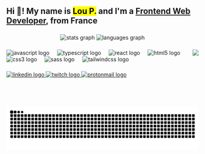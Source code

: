 <h2 align="left">Hi 👋! My name is <mark>Lou P.</mark> and I'm a <u>Frontend Web Developer</u>, from <strong>France</strong></h2>

###

<div align="center">
  <img src="https://github-readme-stats.vercel.app/api?username=loumorganrene&hide_title=false&hide_rank=true&show_icons=true&include_all_commits=false&count_private=true&disable_animations=false&theme=tokyonight&locale=en&hide_border=false" height="150" alt="stats graph"  />
  <img src="https://github-readme-stats.vercel.app/api/top-langs?username=loumorganrene&locale=en&hide_title=false&layout=compact&card_width=320&langs_count=5&theme=tokyonight&hide_border=false" height="150" alt="languages graph"  />
</div>

###

<img align="right" height="150" src="https://dam.malt.com/6f667ce9-7d08-4f64-baa3-bc36580120fa?gravity=face&func=face&face_margin=70&w=440&h=440&force_format=webp"  />

###

<div align="left">
  <img src="https://cdn.jsdelivr.net/gh/devicons/devicon/icons/javascript/javascript-original.svg" height="30" alt="javascript logo"  />
  <img width="12" />
  <img src="https://cdn.jsdelivr.net/gh/devicons/devicon/icons/typescript/typescript-original.svg" height="30" alt="typescript logo"  />
  <img width="12" />
  <img src="https://cdn.jsdelivr.net/gh/devicons/devicon/icons/react/react-original.svg" height="30" alt="react logo"  />
  <img width="12" />
  <img src="https://cdn.jsdelivr.net/gh/devicons/devicon/icons/html5/html5-original.svg" height="30" alt="html5 logo"  />
  <img width="12" />
  <img src="https://cdn.jsdelivr.net/gh/devicons/devicon/icons/css3/css3-original.svg" height="30" alt="css3 logo"  />
  <img width="12" />
  <img src="https://cdn.jsdelivr.net/gh/devicons/devicon/icons/sass/sass-original.svg" height="30" alt="sass logo"  />
  <img width="12" />
  <img src="https://cdn.jsdelivr.net/gh/devicons/devicon/icons/tailwindcss/tailwindcss-original.svg" height="30" alt="tailwindcss logo"  />
  <img width="12" />
</div>

###

<div align="left">
  <a href="https://www.linkedin.com/in/lou-pierre/">
    <img src="https://img.shields.io/static/v1?message=LinkedIn&logo=linkedin&label=&color=0077B5&logoColor=white&labelColor=&style=for-the-badge" alt="linkedin logo" height="35">
  </a>
  <a href="https://www.twitch.tv/bleulou">
    <img src="https://img.shields.io/static/v1?message=Twitch&logo=twitch&label=&color=9146FF&logoColor=white&labelColor=&style=for-the-badge" alt="twitch logo" height="35">
  </a>
  <a href="mailto:lmpierre.pro@protonmail.com">
    <img src="https://img.shields.io/static/v1?message=Protonmail&logo=Protonmail&label=&color=6D4AFF&logoColor=white&labelColor=&style=for-the-badge" alt="protonmail logo" height="35">
  </a>

</div>

###

<br clear="both">

<img src="https://raw.githubusercontent.com/loumorganrene/loumorganrene/output/snake.svg" alt="Snake animation" />

###
